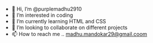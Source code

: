 - 👋 Hi, I’m @purplemadhu2910
- 👀 I’m interested in coding
- 🌱 I’m currently learning HTML and CSS
- 💞️ I’m looking to collaborate on different projects
- 📫 How to reach me .. madhu.mandokar29@gmail.coom


<!---
purplemadhu2910/purplemadhu2910 is a ✨ special ✨ repository because its `README.md` (this file) appears on your GitHub profile.
You can click the Preview link to take a look at your changes.
--->
